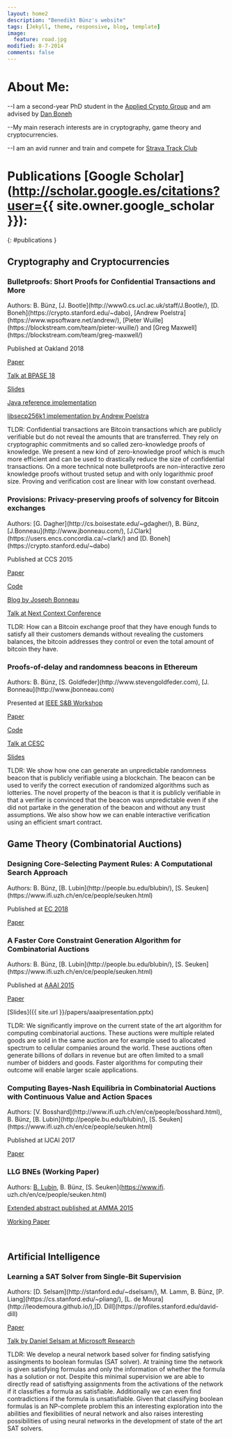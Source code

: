 ```yaml
---
layout: home2
description: "Benedikt Bünz's website"
tags: [Jekyll, theme, responsive, blog, template]
image:
  feature: road.jpg
modified: 8-7-2014
comments: false
---
```

# About Me:
--I am a second-year PhD student in the [Applied Crypto Group](https://crypto.stanford.edu) and am advised by [Dan Boneh](https://crypto.stanford.edu/~dabo)

--My main reserach interests are in cryptography, game theory and cryptocurrencies.

--I am an avid runner and train and compete for [Strava Track Club](http://stravatrackclub.com)

# Publications [Google Scholar](http://scholar.google.es/citations?user={{ site.owner.google_scholar }}):
{: #publications }

<h2>Cryptography and Cryptocurrencies</h2>
<h3>Bulletproofs: Short Proofs for
Confidential Transactions and More</h3>
Authors: B. Bünz, [J. Bootle](http://www0.cs.ucl.ac.uk/staff/J.Bootle/), [D. Boneh](https://crypto.stanford.edu/~dabo), [Andrew Poelstra](https://www.wpsoftware.net/andrew/), [Pieter Wuille](https://blockstream.com/team/pieter-wuille/) and [Greg Maxwell](https://blockstream.com/team/greg-maxwell/)

Published at Oakland 2018

[Paper](https://eprint.iacr.org/2017/1066)

[Talk at BPASE 18](https://www.youtube.com/watch?v=gZjDKgR4dw8)

[Slides](https://cyber.stanford.edu/sites/default/files/bpase18.pptx)

[Java reference implementation](https://github.com/bbuenz/BulletProofLib)

[libsecp256k1 implementation by Andrew Poelstra](https://github.com/apoelstra/secp256k1-mw/tree/bulletproofs)

TLDR: Confidential transactions are Bitcoin transactions which are publicly verifiable but do not reveal the amounts that are transferred. They rely on cryptographic commitments and so called zero-knowledge proofs of knowledge. We present a new kind of zero-knowledge proof which is much more efficient and can be used to drastically reduce the size of confidential transactions. On a more technical note bulletproofs are non-interactive zero knowledge proofs without trusted setup and
with only logarithmic proof size. Proving and verification cost are linear with low constant overhead.

<h3>Provisions: Privacy-preserving proofs of solvency for Bitcoin exchanges</h3>
Authors: [G. Dagher](http://cs.boisestate.edu/~gdagher/), B. Bünz, [J.Bonneau](http://www.jbonneau.com/), [J.Clark](https://users.encs.concordia.ca/~clark/) and [D. Boneh](https://crypto.stanford.edu/~dabo)

Published at CCS 2015

[Paper](https://eprint.iacr.org/2015/1008.pdf)

[Code](https://github.com/bbuenz/provisions)

[Blog by Joseph Bonneau](https://freedom-to-tinker.com/2015/10/26/provisions-how-bitcoin-exchanges-can-prove-their-solvency/)

[Talk at Next Context Conference](https://youtu.be/-zku26GNCa4?t=28m52s)

TLDR: How can a Bitcoin exchange proof that they have enough funds to satisfy all their customers demands without revealing the customers balances, the bitcoin addresses they control or even the total amount of bitcoin they have.

<h3>Proofs-of-delay and randomness beacons in Ethereum</h3>
Authors: B. Bünz, [S. Goldfeder](http://www.stevengoldfeder.com), [J. Bonneau](http://www.jbonneau.com)

Presented at [IEEE S&B Workshop](http://prosecco.gforge.inria.fr/ieee-blockchain2016)

[Paper](http://www.jbonneau.com/doc/BGB17-IEEESB-proof_of_delay_ethereum.pdf)

[Code](https://github.com/bbuenz/VerifiableBeacon)

[Talk at CESC](https://www.youtube.com/watch?v=kK4qN2K44Ms)

[Slides](https://drive.google.com/file/d/0B5PcPC6ZC_Gyb3V6NnRMZ2VZMFU/view)

TLDR: We show how one can generate an unpredictable randomness beacon that is publicly verifiable using a blockchain. The beacon can be used to verify the correct execution of randomized algorithms such as lotteries. The novel property of the beacon is that it is publicly verifiable in that a verifier is convinced that the beacon was unpredictable even if she did not partake in the generation of the beacon and without any trust assumptions. We also show how we can enable interactive verification using an efficient smart contract.

<h2>Game Theory (Combinatorial Auctions)</h2>
<h3>Designing Core-Selecting Payment Rules: A Computational Search Approach</h3>
Authors: B. Bünz, [B. Lubin](http://people.bu.edu/blubin/), [S. Seuken](https://www.ifi.uzh.ch/en/ce/people/seuken.html)

Published at [EC 2018](http://www.sigecom.org/ec18/)

[Paper](https://ssrn.com/abstract=3178454)

<h3>A Faster Core Constraint Generation Algorithm for Combinatorial Auctions</h3>
Authors: B. Bünz, [B. Lubin](http://people.bu.edu/blubin/), [S. Seuken](https://www.ifi.uzh.ch/en/ce/people/seuken.html)

Published at [AAAI 2015](www.aaai.org)

[Paper](https://aaai.org/ocs/index.php/AAAI/AAAI15/paper/view/10033/9376)

[Slides]({{ site.url }}/papers/aaaipresentation.pptx)

TLDR: We significantly improve on the current state of the art algorithm for computing combinatorial auctions. These auctions were multiple related goods are sold in the same auction are for example used to allocated spectrum to cellular companies around the world. These auctions often generate billions of dollars in revenue but are often limited to a small number of bidders and goods. Faster algorithms for computing their outcome will enable larger scale applications.
<h3>Computing Bayes-Nash Equilibria in Combinatorial Auctions with Continuous Value and Action Spaces</h3>
Authors: [V. Bosshard](http://www.ifi.uzh.ch/en/ce/people/bosshard.html), B. Bünz, [B. Lubin](http://people.bu.edu/blubin/), [S. Seuken](https://www.ifi.uzh.ch/en/ce/people/seuken.html)

Published at IJCAI 2017

[Paper](https://www.ijcai.org/proceedings/2017/18)

<h3>LLG BNEs (Working Paper)</h3>

Authors: [B. Lubin](http://people.bu.edu/blubin/), B. Bünz, [S. Seuken](https://www.ifi.    uzh.ch/en/ce/people/seuken.html)

[Extended abstract published at AMMA 2015](http://eudl.eu/proceedings/AMMA/2015)

[Working Paper](http://www.ifi.uzh.ch/ce/publications/Fairness_and_Incentives.pdf)

<br>

<h2>Artificial Intelligence</h2>
<h3>Learning a SAT Solver from Single-Bit Supervision</h3>
Authors: [D. Selsam](http://stanford.edu/~dselsam/), M. Lamm, B. Bünz, [P. Liang](https://cs.stanford.edu/~pliang/), [L. de Moura](http://leodemoura.github.io/),[D. Dill](https://profiles.stanford.edu/david-dill)

[Paper](https://arxiv.org/abs/1802.03685)

[Talk by Daniel Selsam at Microsoft Research](https://www.youtube.com/watch?v=EqvzIGY_bI4)

TLDR: We develop a neural network based solver for finding satisfying assingments to boolean formulas (SAT solver). At training time the network is given satisfying formulas and only the information of whether the formula has a solution or not. Despite this minimal supervision we are able to directly read of satisftying assignments from the activations of the network if it classifies a formula as satisfiable. Additionally we can even find contradictions if the formula is unsatisfiable. Given
that classifying boolean formulas is an NP-complete problem this an interesting exploration into the abilities and flexibilities of neural network and also raises interesting possibilities of using neural networks in the development of state of the art SAT solvers.

